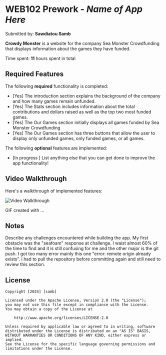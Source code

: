 # WEB102 Prework - *Name of App Here*

Submitted by: **Sawdiatou Samb**

**Crowdy Monster** is a website for the company Sea Monster Crowdfunding that displays information about the games they have funded.

Time spent: **11** hours spent in total

## Required Features

The following **required** functionality is completed:

* [Yes] The introduction section explains the background of the company and how many games remain unfunded.
* [Yes] The Stats section includes information about the total contributions and dollars raised as well as the top two most funded games.
* [Yes] The Our Games section initially displays all games funded by Sea Monster Crowdfunding
* [Yes] The Our Games section has three buttons that allow the user to display only unfunded games, only funded games, or all games.

The following **optional** features are implemented:

* [In progress ] List anything else that you can get done to improve the app functionality!

## Video Walkthrough

Here's a walkthrough of implemented features:

<img src='./assets/web102prework.gif' title='Video Walkthrough' width='' alt='Video Walkthrough' />

<!-- Licecap GIF tool you used! -->
GIF created with ...  
<!-- Recommended tools:
[Kap](https://getkap.co/) for macOS
[ScreenToGif](https://www.screentogif.com/) for Windows
[peek](https://github.com/phw/peek) for Linux. -->

## Notes

Describe any challenges encountered while building the app.
My first obstacle was the "seafoam" response at challenge. I waist almost 60% of the time to find and it is still confusing for me
and the other major is the git push.
I got too many error mainly this one "error: remote origin already exists". i had to pull the repository before committing again and still need to review this section.

## License

    Copyright [2024] [samb]

    Licensed under the Apache License, Version 2.0 (the "License");
    you may not use this file except in compliance with the License.
    You may obtain a copy of the License at

        http://www.apache.org/licenses/LICENSE-2.0

    Unless required by applicable law or agreed to in writing, software
    distributed under the License is distributed on an "AS IS" BASIS,
    WITHOUT WARRANTIES OR CONDITIONS OF ANY KIND, either express or implied.
    See the License for the specific language governing permissions and
    limitations under the License.

